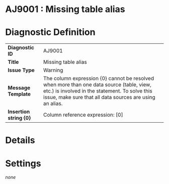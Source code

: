 # AJ9001 : Missing table alias

# Diagnostic Definition

<table>
  <tr>
    <td class="header"><b>Diagnostic ID</b></td>
    <td>AJ9001</td>
  </tr>
  <tr>
    <td class="header"><b>Title</b></td>
    <td>Missing table alias</td>
  </tr>
  <tr>
    <td class="header"><b>Issue Type</b></td>
    <td>Warning</td>
  </tr>
  <tr>
    <td class="header"><b>Message Template</b></td>
    <td>The column expression {0} cannot be resolved when more than one data source (table, view, etc.) is involved in the statement. To solve this issue, make sure that all data sources are using an alias.</td>
  </tr>
    <tr>
    <td class="header"><b>Insertion string {0}</b></td>
    <td>Column reference expression: [0]</td>
  </tr>

</table>

# Details



# Settings

*none*

